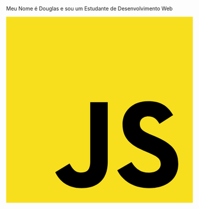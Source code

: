 Meu Nome é Douglas e sou um Estudante de Desenvolvimento Web

<svg xmlns="http://www.w3.org/2000/svg" viewBox="0 0 256 256">
  <path fill="#f7df1e" d="M0 0h256v256H0z"/>
  <path d="m67.312 213.932 19.59-11.856c3.78 6.701 7.218 12.371 15.465 12.371 7.905 0 12.89-3.092 12.89-15.12v-81.798h24.057v82.138c0 24.917-14.606 36.259-35.916 36.259-19.245 0-30.416-9.967-36.087-21.996M152.381 211.354l19.588-11.341c5.157 8.421 11.859 14.607 23.715 14.607 9.969 0 16.325-4.984 16.325-11.858 0-8.248-6.53-11.17-17.528-15.98l-6.013-2.58c-17.357-7.387-28.87-16.667-28.87-36.257 0-18.044 13.747-31.792 35.228-31.792 15.294 0 26.292 5.328 34.196 19.247L210.29 147.43c-4.125-7.389-8.591-10.31-15.465-10.31-7.046 0-11.514 4.468-11.514 10.31 0 7.217 4.468 10.14 14.778 14.608l6.014 2.577c20.45 8.765 31.963 17.7 31.963 37.804 0 21.654-17.012 33.51-39.867 33.51-22.339 0-36.774-10.654-43.819-24.574"/>
</svg>
